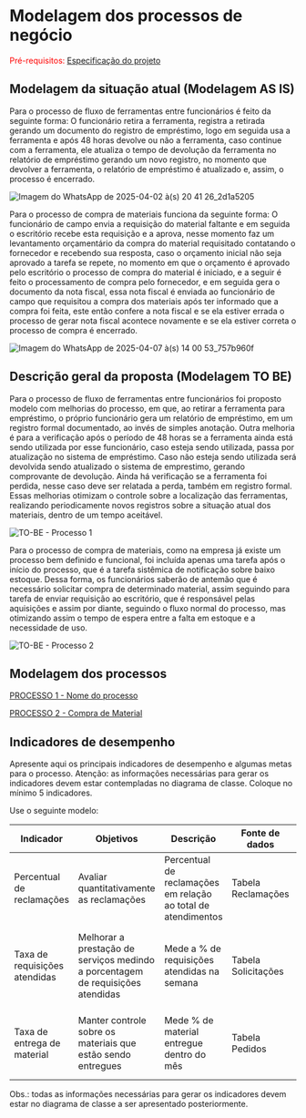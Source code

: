 # Modelagem dos processos de negócio

<span style="color:red">Pré-requisitos: <a href="02-Especificacao.md"> Especificação do projeto</a></span>

## Modelagem da situação atual (Modelagem AS IS)

Para o processo de fluxo de ferramentas entre funcionários é feito da seguinte forma: O funcionário retira a ferramenta, registra a retirada gerando um documento do registro de empréstimo, logo em seguida usa a ferramenta e após 48 horas devolve ou não a ferramenta, caso continue com a ferramenta, ele atualiza o tempo de devolução da ferramenta no relatório de empréstimo gerando um novo registro, no momento que devolver a ferramenta, o relatório de empréstimo é atualizado e, assim, o processo é encerrado.

![Imagem do WhatsApp de 2025-04-02 à(s) 20 41 26_2d1a5205](https://github.com/user-attachments/assets/04b12554-ef6e-4aca-af27-ea7f59796b2b)


Para o processo de compra de materiais funciona da seguinte forma: O funcionário de campo envia a requisição do material faltante e em seguida o escritório recebe esta requisição e a aprova, nesse momento faz um levantamento orçamentário da compra do material requisitado contatando o fornecedor e recebendo sua resposta, caso o orçamento inicial não seja aprovado a tarefa se repete, no momento em que o orçamento é aprovado pelo escritório o processo de compra do material é iniciado, e a seguir é feito o processamento de compra pelo fornecedor, e em seguida gera o documento da nota fiscal, essa nota fiscal é enviada ao funcionário de campo que requisitou a compra dos materiais após ter informado que a compra foi feita, este então confere a nota fiscal e se ela estiver errada o processo de gerar nota fiscal acontece novamente e se ela estiver correta o processo de compra é encerrado.

![Imagem do WhatsApp de 2025-04-07 à(s) 14 00 53_757b960f](https://github.com/user-attachments/assets/363e9584-b8cc-4b1f-af2b-f0aa48cf064a)

## Descrição geral da proposta (Modelagem TO BE)

Para o processo de fluxo de ferramentas entre funcionários foi proposto modelo com melhorias do processo, em que, ao retirar a ferramenta para empréstimo, o próprio funcionário gera um relatório de empréstimo, em um registro formal documentado, ao invés de simples anotação. Outra melhoria é para a verificação após o período de 48 horas se a ferramenta ainda está sendo utilizada por esse funcionário, caso esteja sendo utilizada, passa por atualização no sistema de empréstimo. Caso não esteja sendo utilizada será devolvida sendo atualizado o sistema de emprestimo, gerando comprovante de devolução. Ainda há verificação se a ferramenta foi perdida, nesse caso deve ser relatada a perda, também em registro formal. Essas melhorias otimizam o controle sobre a localização das ferramentas, realizando periodicamente novos registros sobre a situação atual dos materiais, dentro de um tempo aceitável.

![TO-BE - Processo 1](https://github.com/user-attachments/assets/77a6eae2-1979-4d32-93c5-13e8fa5a22ac)

Para o processo de compra de materiais, como na empresa já existe um processo bem definido e funcional, foi incluída apenas uma tarefa após o início do processo, que é a tarefa sistêmica de notificação sobre baixo estoque. Dessa forma, os funcionários saberão de antemão que é necessário solicitar compra de determinado material, assim seguindo para tarefa de enviar requisição ao escritório, que é responsável pelas aquisições e assim por diante, seguindo o fluxo normal do processo, mas otimizando assim o tempo de espera entre a falta em estoque e a necessidade de uso.

![TO-BE - Processo 2](https://github.com/user-attachments/assets/3fd0cb72-f7d5-474b-b59b-e38445cffe1e)

## Modelagem dos processos

[PROCESSO 1 - Nome do processo](./processes/processo-1-nome-do-processo.md "Detalhamento do processo 1.")

[PROCESSO 2 - Compra de Material](./processes/processo-2-Compra-de-Material.md "Detalhamento do processo 2.")


## Indicadores de desempenho

Apresente aqui os principais indicadores de desempenho e algumas metas para o processo. Atenção: as informações necessárias para gerar os indicadores devem estar contempladas no diagrama de classe. Coloque no mínimo 5 indicadores.

Use o seguinte modelo:

| **Indicador** | **Objetivos** | **Descrição** | **Fonte de dados** | **Fórmula de cálculo** |
| ---           | ---           | ---           | ---             | ---             |
| Percentual de reclamações | Avaliar quantitativamente as reclamações | Percentual de reclamações em relação ao total de atendimentos | Tabela Reclamações | número total de reclamações / número total de atendimentos |
| Taxa de requisições atendidas | Melhorar a prestação de serviços medindo a porcentagem de requisições atendidas| Mede a % de requisições atendidas na semana | Tabela Solicitações | (número de requisições atendidas / número total de requisições) * 100 |
| Taxa de entrega de material | Manter controle sobre os materiais que estão sendo entregues | Mede % de material entregue dentro do mês | Tabela Pedidos | (número de pedidos entregues / número total de pedidos) * 100 |


Obs.: todas as informações necessárias para gerar os indicadores devem estar no diagrama de classe a ser apresentado posteriormente.
